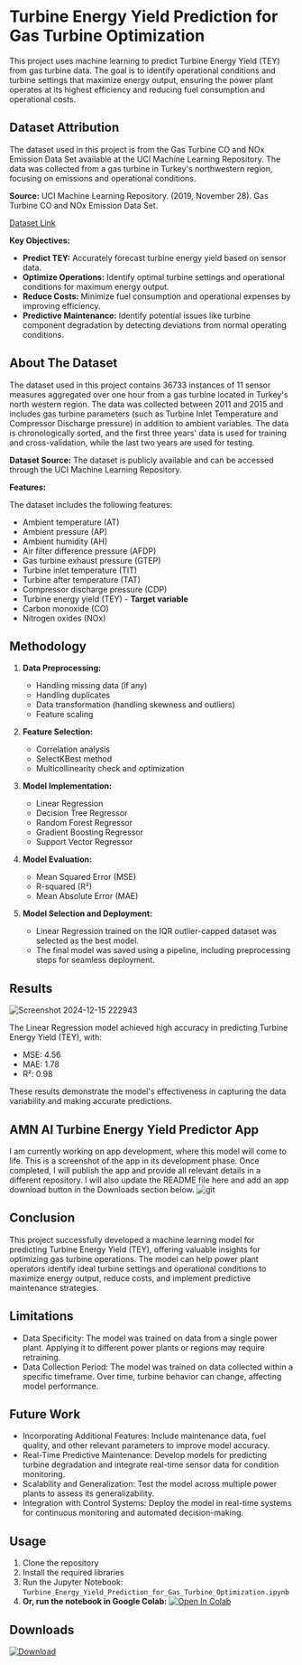 # Turbine Energy Yield Prediction for Gas Turbine Optimization
This project uses machine learning to predict Turbine Energy Yield (TEY) from gas turbine data. The goal is to identify operational conditions and turbine settings that maximize energy output, ensuring the power plant operates at its highest efficiency and reducing fuel consumption and operational costs. 

## Dataset Attribution
The dataset used in this project is from the Gas Turbine CO and NOx Emission Data Set available at the UCI Machine Learning Repository. The data was collected from a gas turbine in Turkey's northwestern region, focusing on emissions and operational conditions.


**Source:** UCI Machine Learning Repository. (2019, November 28). Gas Turbine CO and NOx Emission Data Set.

[Dataset Link](https://archive.ics.uci.edu/dataset/551/gas+turbine+co+and+nox+emission+data+set)

**Key Objectives:**

* **Predict TEY:** Accurately forecast turbine energy yield based on sensor data.
* **Optimize Operations:** Identify optimal turbine settings and operational conditions for maximum energy output.
* **Reduce Costs:** Minimize fuel consumption and operational expenses by improving efficiency.
* **Predictive Maintenance:** Identify potential issues like turbine component degradation by detecting deviations from normal operating conditions.

## About The Dataset

The dataset used in this project contains 36733 instances of 11 sensor measures aggregated over one hour from a gas turbine located in Turkey's north western region. The data was collected between 2011 and 2015 and includes gas turbine parameters (such as Turbine Inlet Temperature and Compressor Discharge pressure) in addition to ambient variables. The data is chronologically sorted, and the first three years' data is used for training and cross-validation, while the last two years are used for testing.

**Dataset Source:** The dataset is publicly available and can be accessed through the UCI Machine Learning Repository.

**Features:**

The dataset includes the following features:

* Ambient temperature (AT)
* Ambient pressure (AP)
* Ambient humidity (AH)
* Air filter difference pressure (AFDP)
* Gas turbine exhaust pressure (GTEP)
* Turbine inlet temperature (TIT)
* Turbine after temperature (TAT)
* Compressor discharge pressure (CDP)
* Turbine energy yield (TEY) - **Target variable**
* Carbon monoxide (CO)
* Nitrogen oxides (NOx)

## Methodology

1. **Data Preprocessing:**
    * Handling missing data (if any)
    * Handling duplicates
    * Data transformation (handling skewness and outliers)
    * Feature scaling

2. **Feature Selection:**
    * Correlation analysis
    * SelectKBest method
    * Multicollinearity check and optimization

3. **Model Implementation:**
    * Linear Regression
    * Decision Tree Regressor
    * Random Forest Regressor
    * Gradient Boosting Regressor
    * Support Vector Regressor

4. **Model Evaluation:**
    * Mean Squared Error (MSE)
    * R-squared (R²)
    * Mean Absolute Error (MAE)

5. **Model Selection and Deployment:**
    * Linear Regression trained on the IQR outlier-capped dataset was selected as the best model.
    * The final model was saved using a pipeline, including preprocessing steps for seamless deployment.

## Results

![Screenshot 2024-12-15 222943](https://github.com/user-attachments/assets/f97cbdf9-73ff-458c-a7bc-74f195014be3)


The Linear Regression model achieved high accuracy in predicting Turbine Energy Yield (TEY), with:

* MSE: 4.56
* MAE: 1.78
* R²: 0.98

These results demonstrate the model's effectiveness in capturing the data variability and making accurate predictions.

## AMN Al Turbine Energy Yield Predictor App 

I am currently working on app development, where this model will come to life. This is a screenshot of the app in its development phase. Once completed, I will publish the app and provide all relevant details in a different repository. I will also update the README file here and add an app download button in the Downloads section below.
![git](https://github.com/user-attachments/assets/89cfdb91-3d9a-4bb7-9c48-4cb477bb00e3)


## Conclusion

This project successfully developed a machine learning model for predicting Turbine Energy Yield (TEY), offering valuable insights for optimizing gas turbine operations. The model can help power plant operators identify ideal turbine settings and operational conditions to maximize energy output, reduce costs, and implement predictive maintenance strategies.

## Limitations

* Data Specificity: The model was trained on data from a single power plant. Applying it to different power plants or regions may require retraining.
* Data Collection Period: The model was trained on data collected within a specific timeframe. Over time, turbine behavior can change, affecting model performance.

## Future Work

* Incorporating Additional Features: Include maintenance data, fuel quality, and other relevant parameters to improve model accuracy.
* Real-Time Predictive Maintenance: Develop models for predicting turbine degradation and integrate real-time sensor data for condition monitoring.
* Scalability and Generalization: Test the model across multiple power plants to assess its generalizability.
* Integration with Control Systems: Deploy the model in real-time systems for continuous monitoring and automated decision-making.


## Usage

1. Clone the repository
2. Install the required libraries
3. Run the Jupyter Notebook: `Turbine_Energy_Yield_Prediction_for_Gas_Turbine_Optimization.ipynb`
4. **Or, run the notebook in Google Colab:** [![Open In Colab](https://colab.research.google.com/assets/colab-badge.svg)](https://colab.research.google.com/github/aneeshmurali-n/ML-Turbine-Energy-Yield-Prediction-for-Gas-Turbine-Optimization/blob/main/Turbine_Energy_Yield_Prediction_for_Gas_Turbine_Optimization.ipynb)


## Downloads
[![Download](https://img.shields.io/badge/Download-Turbine_energy_yield_prediction_model-blue)](https://github.com/aneeshmurali-n/ML-Turbine-Energy-Yield-Prediction-for-Gas-Turbine-Optimization/raw/main/turbine_energy_yield_prediction_model_by_amn.zip)



